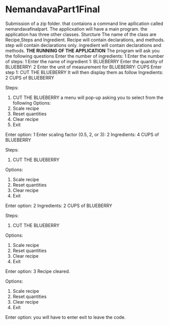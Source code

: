 # NemandavaPart1Final
Submission of a zip folder. that contaions a command line apllication called nemandavafinalpart.
The applicxation will have a main program. the application has three other classes.
Sturcture
The name of the class are Recipe,Steps and Ingredient.
Recipe will contain declarations, and methods. 
step will contain declarations only.
ingredient will contain declarations and methods.
****THE RUNNING OF THE APPLICATION****
The program will ask you the following questions
Enter the number of ingredients: 1
Enter the number of steps: 1
Enter the name of ingredient 1: BLUEBERRY
Enter the quantity of BLUEBERRY: 2
Enter the unit of measurement for BLUEBERRY: CUPS
Enter step 1: CUT THE BLUEBERRY
It will then display them as follow
Ingredients:
2 CUPS of BLUEBERRY

Steps:
1. CUT THE BLUEBERRY
a menu will pop-up asking you to select from the following
Options:
1. Scale recipe
2. Reset quantities
3. Clear recipe
4. Exit

Enter option: 1
Enter scaling factor (0.5, 2, or 3): 2
Ingredients:
4 CUPS of BLUEBERRY

Steps:
1. CUT THE BLUEBERRY

Options:
1. Scale recipe
2. Reset quantities
3. Clear recipe
4. Exit

Enter option: 2
Ingredients:
2 CUPS of BLUEBERRY

Steps:
1. CUT THE BLUEBERRY

Options:
1. Scale recipe
2. Reset quantities
3. Clear recipe
4. Exit

Enter option: 3
Recipe cleared.

Options:
1. Scale recipe
2. Reset quantities
3. Clear recipe
4. Exit

Enter option:
you will have to enter exit to leave the code.
